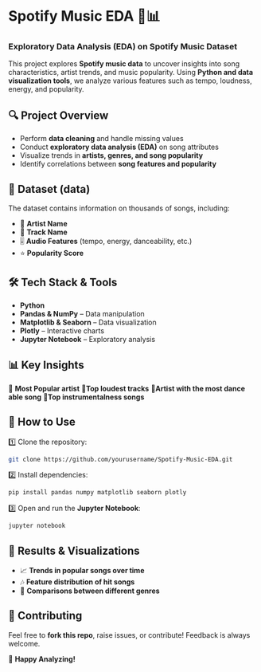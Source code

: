 # **Spotify Music EDA 🎵📊**  

### **Exploratory Data Analysis (EDA) on Spotify Music Dataset**  

This project explores **Spotify music data** to uncover insights into song characteristics, artist trends, and music popularity. Using **Python and data visualization tools**, we analyze various features such as tempo, loudness, energy, and popularity.  

## **🔍 Project Overview**  
- Perform **data cleaning** and handle missing values  
- Conduct **exploratory data analysis (EDA)** on song attributes  
- Visualize trends in **artists, genres, and song popularity**  
- Identify correlations between **song features and popularity**  

## **📂 Dataset (data)**  
The dataset contains information on thousands of songs, including:  
- 🎤 **Artist Name**  
- 🎵 **Track Name**  
- 🎚 **Audio Features** (tempo, energy, danceability, etc.)  
- ⭐ **Popularity Score**  

## **🛠 Tech Stack & Tools**  
- **Python**  
- **Pandas & NumPy** – Data manipulation  
- **Matplotlib & Seaborn** – Data visualization  
- **Plotly** – Interactive charts  
- **Jupyter Notebook** – Exploratory analysis  

## **📊 Key Insights**  
🔹 **Most Popular artist**
🔹**Top loudest  tracks**
🔹**Artist with the most dance able song**
🔹**Top instrumentalness songs**

## **📌 How to Use**  
1️⃣ Clone the repository:  
   ```bash
   git clone https://github.com/yourusername/Spotify-Music-EDA.git
   ```  
2️⃣ Install dependencies:  
   ```bash
   pip install pandas numpy matplotlib seaborn plotly  
   ```  
3️⃣ Open and run the **Jupyter Notebook**:  
   ```bash
   jupyter notebook
   ```  

## **📜 Results & Visualizations**  
- 📈 **Trends in popular songs over time**  
- 🎶 **Feature distribution of hit songs**  
- 🎼 **Comparisons between different genres**  

## **📢 Contributing**  
Feel free to **fork this repo**, raise issues, or contribute! Feedback is always welcome.  

🚀 **Happy Analyzing!** 
